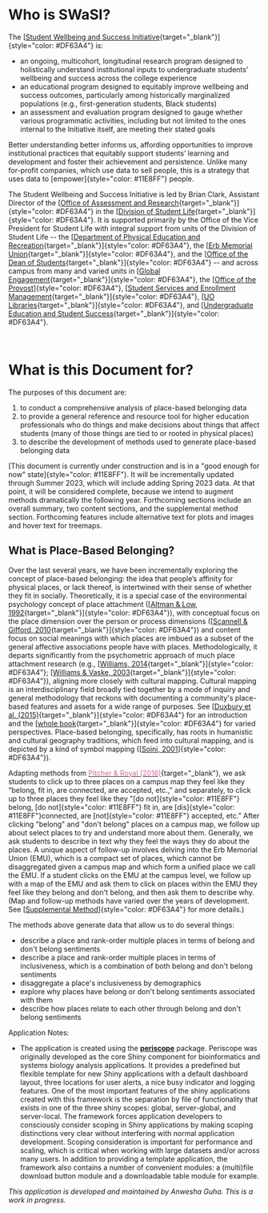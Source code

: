 # Who is SWaSI?

The [[Student Wellbeing and Success Initiative](https://uoregon-my.sharepoint.com/:u:/g/personal/clark13_uoregon_edu/EY4zzGdo3o9ImgpS89tM2wAB4CrNAqmPyAxDAZQ-mNuzJw){target="_blank"}]{style="color: #DF63A4"} is:

-   an ongoing, multicohort, longitudinal research program designed to holistically understand institutional inputs to undergraduate students’ wellbeing and success across the college experience
-   an educational program designed to equitably improve wellbeing and success outcomes, particularly among historically marginalized populations (e.g., first-generation students, Black students)
-   an assessment and evaluation program designed to gauge whether various programmatic activities, including but not limited to the ones internal to the Initiative itself, are meeting their stated goals

Better understanding better informs us, affording opportunities to improve institutional practices that equitably support students’ learning and development and foster their achievement and persistence. Unlike many for-profit companies, which use data to sell people, this is a strategy that uses data to [empower]{style="color: #11E8FF"} people.

The Student Wellbeing and Success Initiative is led by Brian Clark, Assistant Director of the [[Office of Assessment and Research](https://studentlife.uoregon.edu/research){target="_blank"}]{style="color: #DF63A4"} in the [[Division of Student Life](https://studentlife.uoregon.edu/){target="_blank"}]{style="color: #DF63A4"}. It is supported primarily by the Office of the Vice President for Student Life with integral support from units of the Division of Student Life -- the [[Department of Physical Education and Recreation](https://rec.uoregon.edu/){target="_blank"}]{style="color: #DF63A4"}, the [[Erb Memorial Union](https://emu.uoregon.edu/){target="_blank"}]{style="color: #DF63A4"}, and the [[Office of the Dean of Students](https://dos.uoregon.edu/){target="_blank"}]{style="color: #DF63A4"} -- and across campus from many and varied units in [[Global Engagement](https://international.uoregon.edu/){target="_blank"}]{style="color: #DF63A4"}, the [[Office of the Provost](https://provost.uoregon.edu/)]{style="color: #DF63A4"}, [[Student Services and Enrollment Management](https://ssem.uoregon.edu/){target="_blank"}]{style="color: #DF63A4"}, [[UO Libraries](https://library.uoregon.edu/){target="_blank"}]{style="color: #DF63A4"}, and [[Undergraduate Education and Student Success](https://uess.uoregon.edu/){target="_blank"}]{style="color: #DF63A4"}.

<br>

# What is this Document for?

The purposes of this document are:

1.  to conduct a comprehensive analysis of place-based belonging data
2.  to provide a general reference and resource tool for higher education professionals who do things and make decisions about things that affect students (many of those things are tied to or rooted in physical places)
3.  to describe the development of methods used to generate place-based belonging data

[This document is currently under construction and is in a "good enough for now" state]{style="color: #11E8FF"}. It will be incrementally updated through Summer 2023, which will include adding Spring 2023 data. At that point, it will be considered complete, because we intend to augment methods dramatically the following year. Forthcoming sections include an overall summary, two content sections, and the supplemental method section. Forthcoming features include alternative text for plots and images and hover text for treemaps.

## What is Place-Based Belonging?

Over the last several years, we have been incrementally exploring the concept of place-based belonging: the idea that people’s affinity for physical places, or lack thereof, is intertwined with their sense of whether they fit in socially. Theoretically, it is a special case of the environmental psychology concept of place attachment ([[Altman & Low, 1992](https://link.springer.com/chapter/10.1007/978-1-4684-8753-4_1){target="_blank"}]{style="color: #DF63A4"}), with conceptual focus on the place dimension over the person or process dimensions ([[Scannell & Gifford, 2010](https://uoregon-my.sharepoint.com/:b:/g/personal/clark13_uoregon_edu/EUOwgiMvl5pKonwqByWz8BoBkjCnPQk0VAw9mm1fzn3XfQ?e=WW9q1Z){target="_blank"}]{style="color: #DF63A4"}) and content focus on social meanings with which places are imbued as a subset of the general affective associations people have with places. Methodologically, it departs significantly from the psychometric approach of much place attachment research (e.g., [[Williams, 2014](https://uoregon-my.sharepoint.com/:b:/g/personal/clark13_uoregon_edu/EVGZxfZPNRlEoofpQI9UQz4BreUZgn5Z-W0Z7gVMNK7fdQ?e=xTznoC){target="_blank"}]{style="color: #DF63A4"}; [[Williams & Vaske, 2003](https://uoregon-my.sharepoint.com/:b:/g/personal/clark13_uoregon_edu/EVXdi_qf-_hPpRc_iruUoNwBJ1ma0fuw3ZHknWZWW2YAXQ?e=pVPMkt){target="_blank"}]{style="color: #DF63A4"}), aligning more closely with cultural mapping. Cultural mapping is an interdisciplinary field broadly tied together by a mode of inquiry and general methodology that reckons with documenting a community's place-based features and assets for a wide range of purposes. See [[Duxbury et al. (2015)](https://uoregon-my.sharepoint.com/:b:/g/personal/clark13_uoregon_edu/EQSU3UqGrw1GpScojaHKFVUBLiH2uuzMOtTlFmkpMoEr6w?e=jE9T38){target="_blank"}]{style="color: #DF63A4"} for an introduction and the [[whole book](https://www.routledge.com/Cultural-Mapping-as-Cultural-Inquiry/Duxbury-Garrett-Petts-MacLennan/p/book/9780367599003){target="_blank"}]{style="color: #DF63A4"} for varied perspectives. Place-based belonging, specifically, has roots in humanistic and cultural geography traditions, which feed into cultural mapping, and is depicted by a kind of symbol mapping ([[Soini, 2001](https://uoregon-my.sharepoint.com/:b:/g/personal/clark13_uoregon_edu/EVIw9hlo0LdGkCrxUpVFoYwBg__H3LRwrnGmUAavpQ1pRg?e=JyQV4u)]{style="color: #DF63A4"}).

Adapting methods from [<span style = "color: #DF63A4">Pitcher & Royal (2016)](https://uoregon-my.sharepoint.com/:b:/g/personal/clark13_uoregon_edu/ETDssdQ-bW1LsSA_db4aaVgBd_vO02wIffeQ_AqgQ3TgwQ?e=yBVY5o){target="_blank"}, we ask students to click up to three places on a campus map they feel like they “belong, fit in, are connected, are accepted, etc.,” and separately, to click up to three places they feel like they "[do not]{style="color: #11E8FF"} belong, [do not]{style="color: #11E8FF"} fit in, are [dis]{style="color: #11E8FF"}connected, are [not]{style="color: #11E8FF"} accepted, etc.” After clicking "belong" and "don't belong" places on a campus map, we follow up about select places to try and understand more about them. Generally, we ask students to describe in text why they feel the ways they do about the places. A unique aspect of follow-up involves delving into the Erb Memorial Union (EMU), which is a compact set of places, which cannot be disaggregated given a campus map and which form a unified place we call the EMU. If a student clicks on the EMU at the campus level, we follow up with a map of the EMU and ask them to click on places within the EMU they feel like they belong and don't belong, and then ask them to describe why. (Map and follow-up methods have varied over the years of development. See [[Supplemental Method](#supmeth)]{style="color: #DF63A4"} for more details.)

The methods above generate data that allow us to do several things:

-   describe a place and rank-order multiple places in terms of belong and don't belong sentiments
-   describe a place and rank-order multiple places in terms of inclusiveness, which is a combination of both belong and don't belong sentiments
-   disaggregate a place's inclusiveness by demographics
-   explore why places have belong or don't belong sentiments associated with them
-   describe how places relate to each other through belong and don't belong sentiments

Application Notes:

-   The application is created using the [**periscope**](https://github.com/neuhausi/periscope) package. Periscope was originally developed as the core Shiny component for bioinformatics and systems biology analysis applications. It provides a predefined but flexible template for new Shiny applications with a default dashboard layout, three locations for user alerts, a nice busy indicator and logging features. One of the most important features of the shiny applications created with this framework is the separation by file of functionality that exists in one of the three shiny scopes: global, server-global, and server-local. The framework forces application developers to consciously consider scoping in Shiny applications by making scoping distinctions very clear without interfering with normal application development. Scoping consideration is important for performance and scaling, which is critical when working with large datasets and/or across many users. In addition to providing a template application, the framework also contains a number of convenient modules: a (multi)file download button module and a downloadable table module for example.

*This application is developed and maintained by Anwesha Guha. This is a work in progress.*

